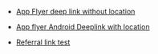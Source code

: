 - [App Flyer deep link without location](https://kiranakartlinks.onelink.me/yAp8/e6408d95)
- [App flyer Android Deeplink with location](https://kiranakartlinks.onelink.me/yAp8/12128cb5)

- [Referral link test](https://kiranakart.app/?is_retargeting=true&shortlink=referrals&campaign_type=referral&af_sub1=referral&c=referPeople&pid=User_invite&user_refer_code=%22Rohit%22)
